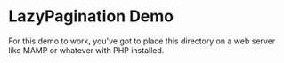 LazyPagination Demo
===================

For this demo to work, you've got to place this directory on a web server like MAMP or whatever with PHP installed.